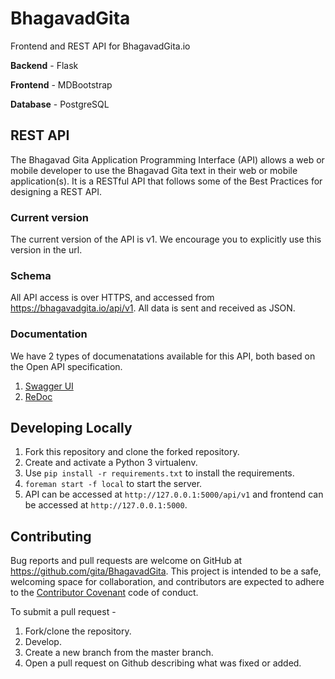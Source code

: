 # BhagavadGita

Frontend and REST API for BhagavadGita.io

**Backend** - Flask

**Frontend** - MDBootstrap

**Database** - PostgreSQL

## REST API

The Bhagavad Gita Application Programming Interface (API) allows a web or mobile developer to use the Bhagavad Gita text in their web or mobile application(s). It is a RESTful API that follows some of the Best Practices for designing a REST API.

### Current version
The current version of the API is v1. We encourage you to explicitly use this version in the url.

### Schema
All API access is over HTTPS, and accessed from https://bhagavadgita.io/api/v1. All data is sent and received as JSON.

### Documentation

We have 2 types of documenatations available for this API, both based on the Open API specification.
1. [Swagger UI](https://bhagavadgita.io/apidocs/)
2. [ReDoc](https://bhagavadgita.io/docs/)

## Developing Locally

1. Fork this repository and clone the forked repository.
2. Create and activate a Python 3 virtualenv.
3. Use `pip install -r requirements.txt` to install the requirements.
4. `foreman start -f local` to start the server.
5. API can be accessed at `http://127.0.0.1:5000/api/v1` and frontend can be accessed at `http://127.0.0.1:5000`.

## Contributing

Bug reports and pull requests are welcome on GitHub at https://github.com/gita/BhagavadGita. This project is intended to be a safe, welcoming space for collaboration, and contributors are expected to adhere to the [Contributor Covenant](http://contributor-covenant.org) code of conduct.

To submit a pull request -

1. Fork/clone the repository.
2. Develop.
3. Create a new branch from the master branch.
4. Open a pull request on Github describing what was fixed or added.
